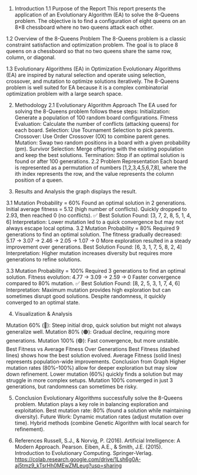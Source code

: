 1. Introduction
1.1 Purpose of the Report
This report presents the application of an Evolutionary Algorithm (EA) to solve the 8-Queens problem. The objective is to find a configuration of eight queens on an 8×8 chessboard where no two queens attack each other.

1.2 Overview of the 8-Queens Problem
The 8-Queens problem is a classic constraint satisfaction and optimization problem. The goal is to place 8 queens on a chessboard so that no two queens share the same row, column, or diagonal.

1.3 Evolutionary Algorithms (EA) in Optimization
Evolutionary Algorithms (EA) are inspired by natural selection and operate using selection, crossover, and mutation to optimize solutions iteratively. The 8-Queens problem is well suited for EA because it is a complex combinatorial optimization problem with a large search space.

2. Methodology
2.1 Evolutionary Algorithm Approach
The EA used for solving the 8-Queens problem follows these steps:
Initialization: Generate a population of 100 random board configurations.
Fitness Evaluation: Calculate the number of conflicts (attacking queens) for each board.
Selection: Use Tournament Selection to pick parents.
Crossover: Use Order Crossover (OX) to combine parent genes.
Mutation: Swap two random positions in a board with a given probability (pm).
Survivor Selection: Merge offspring with the existing population and keep the best solutions.
Termination: Stop if an optimal solution is found or after 100 generations.
2.2 Problem Representation
Each board is represented as a permutation of numbers [1,2,3,4,5,6,7,8], where the ith index represents the row, and the value represents the column position of a queen.

3. Results and Analysis
the graph displays the result.

3.1 Mutation Probability = 60%
Found an optimal solution in 2 generations.
Initial average fitness = 5.12 (high number of conflicts).
Quickly dropped to 2.93, then reached 0 (no conflicts).
✅ Best Solution Found:
[3, 7, 2, 8, 5, 1, 4, 6]
Interpretation:
Lower mutation led to a quick convergence but may not always escape local optima.
3.2 Mutation Probability = 80%
Required 9 generations to find an optimal solution.
The fitness gradually decreased:
5.17 → 3.07 → 2.46 → 2.05 → 1.07 → 0
More exploration resulted in a steady improvement over generations.
 Best Solution Found:
[6, 3, 1, 7, 5, 8, 2, 4]
Interpretation:
Higher mutation increases diversity but requires more generations to refine solutions.

3.3 Mutation Probability = 100%
Required 3 generations to find an optimal solution.
Fitness evolution: 4.77 → 3.09 → 2.59 → 0
Faster convergence compared to 80% mutation.
✅ Best Solution Found:
[8, 2, 5, 3, 1, 7, 4, 6]
Interpretation:
Maximum mutation provides high exploration but can sometimes disrupt good solutions.
Despite randomness, it quickly converged to an optimal state.


4. Visualization & Analysis

Mutation 60% (🔵): Steep initial drop, quick solution but might not always generalize well.
Mutation 80% (🟠): Gradual decline, requiring more generations.
Mutation 100% (🟢): Fast convergence, but more unstable.
      Best Fitness vs Average Fitness Over Generations
Best Fitness (dashed lines) shows how the best solution evolved.
Average Fitness (solid lines) represents population-wide improvements.
Conclusion from Graph
Higher mutation rates (80%–100%) allow for deeper exploration but may slow down refinement.
Lower mutation (60%) quickly finds a solution but may struggle in more complex setups.
Mutation 100% converged in just 3 generations, but randomness can sometimes be risky.

5. Conclusion
Evolutionary Algorithms successfully solve the 8-Queens problem.
Mutation plays a key role in balancing exploration and exploitation.
Best mutation rate: 80% (found a solution while maintaining diversity).
Future Work:
Dynamic mutation rates (adjust mutation over time).
Hybrid methods (combine Genetic Algorithm with local search for refinement).

6. References
Russell, S.J., & Norvig, P. (2016). Artificial Intelligence: A Modern Approach. Pearson.
Eiben, A.E., & Smith, J.E. (2015). Introduction to Evolutionary Computing. Springer-Verlag.
https://colab.research.google.com/drive/1Lsh6g0A-aj5tmz9_kTsrHh0MEwZMLeug?usp=sharing


